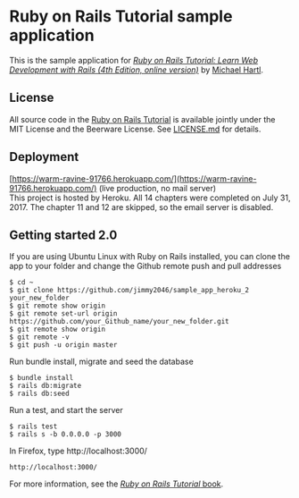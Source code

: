 # Ruby on Rails Tutorial sample application

This is the sample application for
[*Ruby on Rails Tutorial:
Learn Web Development with Rails (4th Edition, online version)*](http://www.railstutorial.org/)
by [Michael Hartl](http://www.michaelhartl.com/).

## License
All source code in the [Ruby on Rails Tutorial](http://railstutorial.org/)
is available jointly under the MIT License and the Beerware License. See
[LICENSE.md](LICENSE.md) for details.

## Deployment
[https://warm-ravine-91766.herokuapp.com/](https://warm-ravine-91766.herokuapp.com/) (live production, no mail server)<br />
This project is hosted by Heroku. All 14 chapters were completed on July 31, 2017. The chapter 11 and 12 are skipped, so the email server is disabled.

## Getting started 2.0
If you are using Ubuntu Linux with Ruby on Rails installed, you can clone the app to your folder and change the Github remote push and pull addresses
```
$ cd ~
$ git clone https://github.com/jimmy2046/sample_app_heroku_2 your_new_folder
$ git remote show origin
$ git remote set-url origin https://github.com/your_Github_name/your_new_folder.git
$ git remote show origin
$ git remote -v
$ git push -u origin master
```
Run bundle install, migrate and seed the database
```
$ bundle install
$ rails db:migrate
$ rails db:seed

```
Run a test, and start the server
```
$ rails test
$ rails s -b 0.0.0.0 -p 3000
```

In Firefox, type http://localhost:3000/
```
http://localhost:3000/
```

For more information, see the
[*Ruby on Rails Tutorial* book](http://www.railstutorial.org/book).